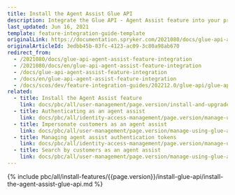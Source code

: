 ```yaml
---
title: Install the Agent Assist Glue API
description: Integrate the Glue API - Agent Assist feature into your project.
last_updated: Jun 16, 2021
template: feature-integration-guide-template
originalLink: https://documentation.spryker.com/2021080/docs/glue-api-agent-assist-feature-integration
originalArticleId: 3edbb45b-83fc-4123-ac09-3c80a98ab670
redirect_from:
  - /2021080/docs/glue-api-agent-assist-feature-integration
  - /2021080/docs/en/glue-api-agent-assist-feature-integration
  - /docs/glue-api-agent-assist-feature-integration
  - /docs/en/glue-api-agent-assist-feature-integration
  - /docs/scos/dev/feature-integration-guides/202212.0/glue-api/glue-api-agent-assist-feature-integration.html
related:
  - title: Install the Agent Assist feature
    link: docs/pbc/all/user-management/page.version/install-and-upgrade/install-the-agent-assist-feature.html
  - title: Authenticating as an agent assist
    link: docs/pbc/all/identity-access-management/page.version/manage-using-glue-api/glue-api-authenticate-as-an-agent-assist.html
  - title: Impersonate customers as an agent assist
    link: docs/pbc/all/user-management/page.version/manage-using-glue-api/glue-api-impersonate-customers-as-an-agent-assist.html
  - title: Managing agent assist authentication tokens
    link: docs/pbc/all/identity-access-management/page.version/manage-using-glue-api/glue-api-manage-agent-assist-authentication-tokens.html
  - title: Search by customers as an agent assist
    link: docs/pbc/all/user-management/page.version/manage-using-glue-api/glue-api-search-by-customers-as-an-agent-assist.html
---
```


{% include pbc/all/install-features/{{page.version}}/install-glue-api/install-the-agent-assist-glue-api.md %} <!-- To edit, see /_includes/pbc/all/install-features/202212.0/install-glue-api/install-the-agent-assist-glue-api.md -->
